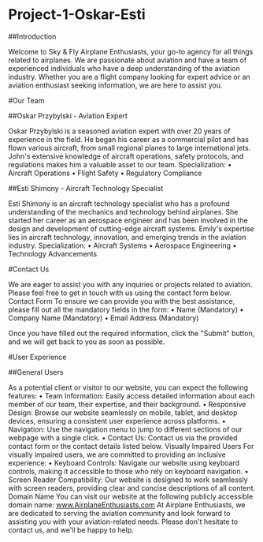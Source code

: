 # Project-1-Oskar-Esti

##Introduction

Welcome to Sky & Fly Airplane Enthusiasts, your go-to agency for all things related to airplanes. We are passionate about aviation and have a team of experienced individuals who have a deep understanding of the aviation industry. Whether you are a flight company looking for expert advice or an aviation enthusiast seeking information, we are here to assist you.

#Our Team

##Oskar Przybylski - Aviation Expert

Oskar Przybylski is a seasoned aviation expert with over 20 years of experience in the field. He began his career as a commercial pilot and has flown various aircraft, from small regional planes to large international jets. John's extensive knowledge of aircraft operations, safety protocols, and regulations makes him a valuable asset to our team.
Specialization:
• Aircraft Operations
• Flight Safety
• Regulatory Compliance

##Esti Shimony - Aircraft Technology Specialist

Esti Shimony is an aircraft technology specialist who has a profound understanding of the mechanics and technology behind airplanes. She started her career as an aerospace engineer and has been involved in the design and development of cutting-edge aircraft systems. Emily's expertise lies in aircraft technology, innovation, and emerging trends in the aviation industry.
Specialization:
• Aircraft Systems
• Aerospace Engineering
• Technology Advancements

#Contact Us

We are eager to assist you with any inquiries or projects related to aviation. Please feel free to get in touch with us using the contact form below.
Contact Form
To ensure we can provide you with the best assistance, please fill out all the mandatory fields in the form:
• Name (Mandatory)
• Company Name (Mandatory)
• Email Address (Mandatory)

Once you have filled out the required information, click the "Submit" button, and we will get back to you as soon as possible.

#User Experience

##General Users

As a potential client or visitor to our website, you can expect the following features:
• Team Information: Easily access detailed information about each member of our team, their expertise, and their background.
• Responsive Design: Browse our website seamlessly on mobile, tablet, and desktop devices, ensuring a consistent user experience across platforms.
• Navigation: Use the navigation menu to jump to different sections of our webpage with a single click.
• Contact Us: Contact us via the provided contact form or the contact details listed below.
Visually Impaired Users
For visually impaired users, we are committed to providing an inclusive experience:
• Keyboard Controls: Navigate our website using keyboard controls, making it accessible to those who rely on keyboard navigation.
• Screen Reader Compatibility: Our website is designed to work seamlessly with screen readers, providing clear and concise descriptions of all content.
Domain Name
You can visit our website at the following publicly accessible domain name: www.AirplaneEnthusiasts.com
At Airplane Enthusiasts, we are dedicated to serving the aviation community and look forward to assisting you with your aviation-related needs. Please don't hesitate to contact us, and we'll be happy to help.
